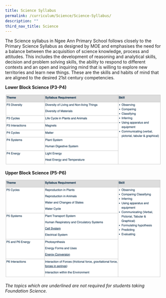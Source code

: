 ```yaml
---
title: Science Syllabus
permalink: /curriculum/Science/Science-Syllabus/
description: ""
third_nav_title: Science
---
```

The Science syllabus in Ngee Ann Primary School follows closely to the Primary Science Syllabus as designed by MOE and emphasises the need for a balance between the acquisition of science knowledge, process and attitudes. This includes the development of reasoning and analytical skills, decision and problem solving skills, the ability to respond to different contexts and an open and inquiring mind that is willing to explore new territories and learn new things. These are the skills and habits of mind that are aligned to the desired 21st century competencies.

**Lower Block Science (P3-P4)**

![](/images/science.png)

**Upper Block Science (P5-P6)**

![](/images/science2.png)

_The topics which are underlined are not required for students taking Foundation Science._